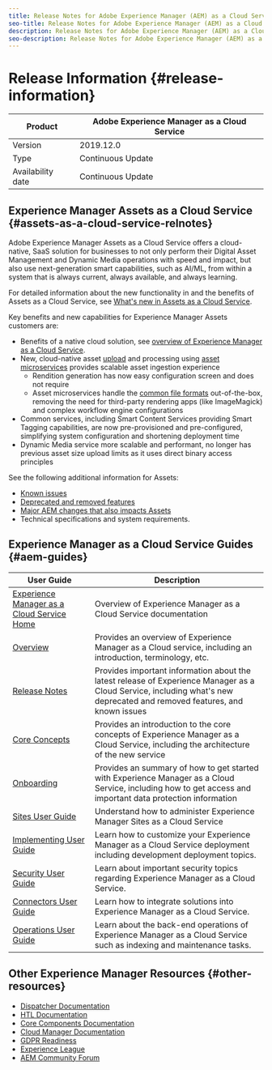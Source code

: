 ```yaml
---
title: Release Notes for Adobe Experience Manager (AEM) as a Cloud Service.
seo-title: Release Notes for Adobe Experience Manager (AEM) as a Cloud Service.
description: Release Notes for Adobe Experience Manager (AEM) as a Cloud Service. 
seo-description: Release Notes for Adobe Experience Manager (AEM) as a Cloud Service. 
---
```


# Release Information {#release-information}

<!-- details need confirmation by PMs -->

| Product | Adobe Experience Manager as a Cloud Service |
|---|---|
| Version | 2019.12.0 |
| Type | Continuous Update |
| Availability date | Continuous Update |

## Experience Manager Assets as a Cloud Service {#assets-as-a-cloud-service-relnotes}

<!-- Need more details from gklebus 
For overall changes to AEM, link back to /help/release-notes/aem-cloud-changes.md when it is available in master.
-->

Adobe Experience Manager Assets as a Cloud Service offers a cloud-native, SaaS solution for businesses to not only perform their Digital Asset Management and Dynamic Media operations with speed and impact, but also use next-generation smart capabilities, such as AI/ML, from within a system that is always current, always available, and always learning.

For detailed information about the new functionality in and the benefits of Assets as a Cloud Service, see [What's new in Assets as a Cloud Service](/help/assets/whats-new-assets.md).

Key benefits and new capabilities for Experience Manager Assets customers are:

* Benefits of a native cloud solution, see [overview of Experience Manager as a Cloud Service](/help/overview/introduction.md).
* New, cloud-native asset [upload](/help/assets/add-assets.md) and processing using [asset microservices](/help/assets/asset-microservices-overview.md) provides scalable asset ingestion experience
  * Rendition generation has now easy configuration screen and does not require 
  * Asset microservices handle the [common file formats](/help/assets/file-format-support.md) out-of-the-box, removing the need for third-party rendering apps (like ImageMagick) and complex workflow engine configurations
* Common services, including Smart Content Services providing Smart Tagging capabilities, are now pre-provisioned and pre-configured, simplifying system configuration and shortening deployment time
* Dynamic Media service more scalable and performant, no longer has previous asset size upload limits as it uses direct binary access principles

See the following additional information for Assets:

* [Known issues](known-issues.md#assets)
* [Deprecated and removed features](deprecated-removed-features.md)
* [Major AEM changes that also impacts Assets](aem-cloud-changes.md)
* Technical specifications and system requirements.

## Experience Manager as a Cloud Service Guides {#aem-guides}

|User Guide|Description|
|---|---|
|[Experience Manager as a Cloud Service Home](/help/landing/home.md)|Overview of Experience Manager as a Cloud Service documentation|
|[Overview](/help/overview/home.md)|Provides an overview of Experience Manager as a Cloud service, including an introduction, terminology, etc.|
|[Release Notes](/help/release-notes/home.md)|Provides important information about the latest release of Experience Manager as a Cloud Service, including what's new deprecated and removed features, and known issues|
|[Core Concepts](/help/core-concepts/home.md)|Provides an introduction to the core concepts of Experience Manager as a Cloud Service, including the architecture of the new service|
|[Onboarding](/help/onboarding/home.md)|Provides an summary of how to get started with Experience Manager as a Cloud Service, including how to get access and important data protection information|
|[Sites User Guide](/help/sites-cloud/home.md)|Understand how to administer Experience Manager Sites as a Cloud Service|
|[Implementing User Guide](/help/implementing/home.md)|Learn how to customize your Experience Manager as a Cloud Service deployment including development deployment topics.|
|[Security User Guide](/help/security/home.md)|Learn about important security topics regarding Experience Manager as a Cloud Service.|
|[Connectors User Guide](/help/connectors/home.md)|Learn how to integrate solutions into Experience Manager as a Cloud Service.|
|[Operations User Guide](/help/operations/home.md)|Learn about the back-end operations of Experience Manager as a Cloud Service such as indexing and maintenance tasks.|

## Other Experience Manager Resources {#other-resources}

* [Dispatcher Documentation](/help/implementing/dispatcher/overview.md)
* [HTL Documentation](https://docs.adobe.com/content/help/en/experience-manager-htl/using/overview.html)
* [Core Components Documentation](https://docs.adobe.com/content/help/en/experience-manager-core-components/using/introduction.html)
* [Cloud Manager Documentation](https://docs.adobe.com/content/help/en/experience-manager-cloud-manager/using/introduction-to-cloud-manager.html)
* [GDPR Readiness](/help/onboarding/data-privacy-and-protection-readiness/foundation-readiness.md)
* [Experience League](https://guided.adobe.com/?promoid=K42KVXHD&mv=other#solutions/experience-manager)
* [AEM Community Forum](https://forums.adobe.com/community/experience-cloud/marketing-cloud/experience-manager)